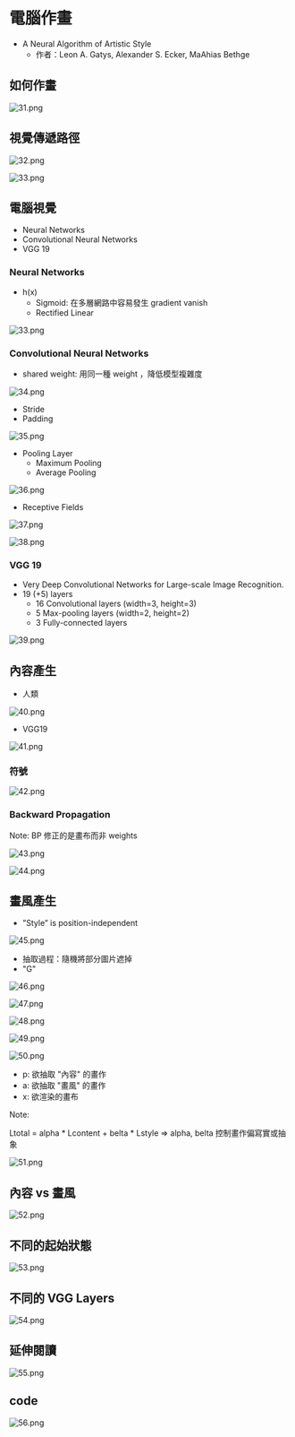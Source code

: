 # 電腦作畫 #

- A Neural Algorithm of Artistic Style
  - 作者：Leon A. Gatys, Alexander S. Ecker, MaAhias Bethge

## 如何作畫 ##

![31.png](images/31.png)

## 視覺傳遞路徑 ##

![32.png](images/32.png)

![33.png](images/33.png)

## 電腦視覺 ##

- Neural Networks
- Convolutional Neural Networks
- VGG 19

### Neural Networks ###

- h(x)
  - Sigmoid: 在多層網路中容易發生 gradient vanish
  - Rectified Linear

![33.png](images/33.png)

### Convolutional Neural Networks ###

- shared weight: 用同一種 weight ，降低模型複雜度

![34.png](images/34.png)

- Stride
- Padding

![35.png](images/35.png)

- Pooling Layer
  - Maximum Pooling
  - Average Pooling

![36.png](images/36.png)

- Receptive Fields

![37.png](images/37.png)

![38.png](images/38.png)

### VGG 19 ###

- Very Deep Convolutional Networks for Large-scale Image Recognition.
- 19 (+5) layers
  - 16 Convolutional layers (width=3, height=3)
  - 5 Max-pooling layers (width=2, height=2)
  - 3 Fully-connected layers

![39.png](images/39.png)

## 內容產生 ##

- 人類

![40.png](images/40.png)

- VGG19

![41.png](images/41.png)

### 符號 ###

![42.png](images/42.png)

### Backward Propagation ###

Note: BP 修正的是畫布而非 weights

![43.png](images/43.png)

![44.png](images/44.png)

## 畫風產生 ##

- ”Style” is position-independent

![45.png](images/45.png)

- 抽取過程：隨機將部分圖片遮掉
- "G"

![46.png](images/46.png)

![47.png](images/47.png)

![48.png](images/48.png)

![49.png](images/49.png)

![50.png](images/50.png)

- p: 欲抽取 "內容" 的畫作
- a: 欲抽取 "畫風" 的畫作
- x: 欲渲染的畫布

Note:

Ltotal = alpha * Lcontent + belta * Lstyle => alpha, belta 控制畫作偏寫實或抽象

![51.png](images/51.png)

## 內容 vs 畫風 ##

![52.png](images/52.png)

## 不同的起始狀態 ##

![53.png](images/53.png)

## 不同的 VGG Layers ##

![54.png](images/54.png)

## 延伸閱讀 ##

![55.png](images/55.png)

## code ##

![56.png](images/56.png)
